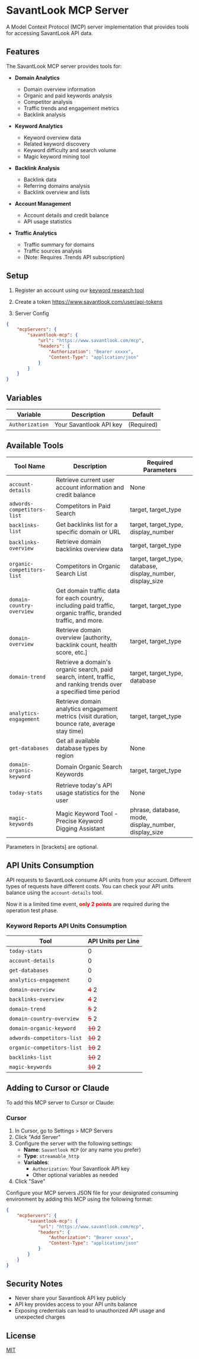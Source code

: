 # SavantLook MCP Server

A Model Context Protocol (MCP) server implementation that provides tools for accessing SavantLook API data.

## Features

The SavantLook MCP server provides tools for:

- **Domain Analytics**
  - Domain overview information
  - Organic and paid keywords analysis
  - Competitor analysis
  - Traffic trends and engagement metrics
  - Backlink analysis

- **Keyword Analytics**
  - Keyword overview data
  - Related keyword discovery
  - Keyword difficulty and search volume
  - Magic keyword mining tool

- **Backlink Analysis**
  - Backlink data
  - Referring domains analysis
  - Backlink overview and lists

- **Account Management**
  - Account details and credit balance
  - API usage statistics

- **Traffic Analytics**
  - Traffic summary for domains
  - Traffic sources analysis
  - (Note: Requires .Trends API subscription)

## Setup

1. Register an account using our [keyword research tool](https://www.savantlook.com/register)

2. Create a token
https://www.savantlook.com/user/api-tokens

3. Server Config
```json
{
    "mcpServers": {
        "savantlook-mcp": {
            "url": "https://www.savantlook.com/mcp",
            "headers": {
                "Authorization": "Bearer xxxxx",
                "Content-Type": "application/json"
            }
        }
    }
}
```


## Variables

| Variable | Description | Default |
|----------|-------------|---------|
| `Authorization` | Your Savantlook API key | (Required) |


## Available Tools

| Tool Name | Description | Required Parameters |
|-----------|-------------|---------------------|
| `account-details` | Retrieve current user account information and credit balance | None |
| `adwords-competitors-list` | Competitors in Paid Search | target, target_type |
| `backlinks-list` | Get backlinks list for a specific domain or URL | target, target_type, display_number |
| `backlinks-overview` | Retrieve domain backlinks overview data | target, target_type |
| `organic-competitors-list` | Competitors in Organic Search List | target, target_type, database, display_number, display_size |
| `domain-country-overview` | Get domain traffic data for each country, including paid traffic, organic traffic, branded traffic, and more. | target, target_type |
| `domain-overview` | Retrieve domain overview [authority, backlink count, health score, etc.] | target, target_type |
| `domain-trend` | Retrieve a domain's organic search, paid search, intent, traffic, and ranking trends over a specified time period | target, target_type, database |
| `analytics-engagement` | Retrieve domain analytics engagement metrics (visit duration, bounce rate, average stay time) | target, target_type |
| `get-databases` | Get all available database types by region | None |
| `domain-organic-keyword` | Domain Organic Search Keywords | target, target_type |
| `today-stats` | Retrieve today's API usage statistics for the user | None |
| `magic-keywords` | Magic Keyword Tool - Precise Keyword Digging Assistant | phrase, database, mode, display_number, display_size |

Parameters in [brackets] are optional.

## API Units Consumption

API requests to SavantLook consume API units from your account. Different types of requests have different costs. You can check your API units balance using the `account-details` tool.

Now it is a limited time event, <span style="color:red; font-weight:bold">only 2 points</span> are required during the operation test phase.

### Keyword Reports API Units Consumption

| Tool | API Units per Line |
|------|-------------------|
| `today-stats` | 0 |
| `account-details` | 0 |
| `get-databases` | 0 |
| `analytics-engagement` | 0 |
| `domain-overview` | ~~<span style="color:red">4</span>~~ 2 |
| `backlinks-overview` | ~~<span style="color:red">4</span>~~ 2 |
| `domain-trend` | ~~<span style="color:red">5</span>~~ 2 |
| `domain-country-overview` | ~~<span style="color:red">5</span>~~ 2 |
| `domain-organic-keyword` | ~~<span style="color:red">10</span>~~ 2 |
| `adwords-competitors-list` | ~~<span style="color:red">10</span>~~ 2 |
| `organic-competitors-list` | ~~<span style="color:red">10</span>~~ 2 |
| `backlinks-list` | ~~<span style="color:red">10</span>~~ 2 |
| `magic-keywords` | ~~<span style="color:red">10</span>~~ 2 |

## Adding to Cursor or Claude

To add this MCP server to Cursor or Claude:

### Cursor

1. In Cursor, go to Settings > MCP Servers
2. Click "Add Server"
3. Configure the server with the following settings:
   - **Name**: `Savantlook MCP` (or any name you prefer)
   - **Type**: `streamable_http`
   - **Variables**:
     - `Authorization`: Your Savantlook API key
     - Other optional variables as needed
4. Click "Save"


Configure your MCP servers JSON file for your designated consuming environment by adding this MCP using the following format:

```json
{
    "mcpServers": {
        "savantlook-mcp": {
            "url": "https://www.savantlook.com/mcp",
            "headers": {
                "Authorization": "Bearer xxxxx",
                "Content-Type": "application/json"
            }
        }
    }
}
```


## Security Notes

- Never share your Savantlook API key publicly
- API key provides access to your API units balance
- Exposing credentials can lead to unauthorized API usage and unexpected charges

## License

[MIT](./LICENSE)
